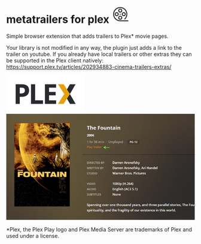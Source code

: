 # metatrailers for plex ![alt tag](https://raw.githubusercontent.com/conceptualspace/metatrailer-for-plex/master/src/img/icon48.png) 

Simple browser extension that adds trailers to Plex* movie pages.

Your library is not modified in any way, the plugin just adds a link to the trailer on youtube. If you already have local trailers or other extras they can be supported in the Plex client natively: https://support.plex.tv/articles/202934883-cinema-trailers-extras/

![alt tag](https://raw.githubusercontent.com/conceptualspace/metatrailer-for-plex/master/plex-logo-flat-small.png)
![alt tag](https://raw.githubusercontent.com/conceptualspace/metatrailer-for-plex/master/screenshot.png)

*Plex, the Plex Play logo and Plex Media Server are trademarks of Plex and used under a license.
